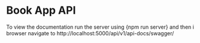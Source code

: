 # Book App API

To view the documentation run the server using {npm run server} and then i browser navigate to http://localhost:5000/api/v1/api-docs/swagger/
